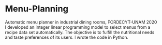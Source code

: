 # Menu-Planning
Automatic menu planner in industrial dining rooms, FORDECYT-UNAM 2020 I developed an integer linear programming model to select menus from a recipe data set automatically. The objective is to fulfill the nutritional needs and taste preferences of its users. I wrote the code in Python.
